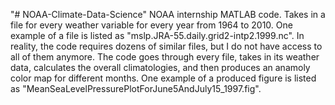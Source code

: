 "# NOAA-Climate-Data-Science" 
NOAA internship MATLAB code. Takes in a file for every weather variable for every year from 1964 to 2010. One example of a file is listed as "mslp.JRA-55.daily.grid2-intp2.1999.nc". In reality, the code requires dozens of similar files, but I do not have access to all of them anymore. The code goes through every file, takes in its weather data, calculates the overall climatologies, and then produces an anamoly color map for different months. One example of a produced figure is listed as "MeanSeaLevelPressurePlotForJune5AndJuly15_1997.fig".
